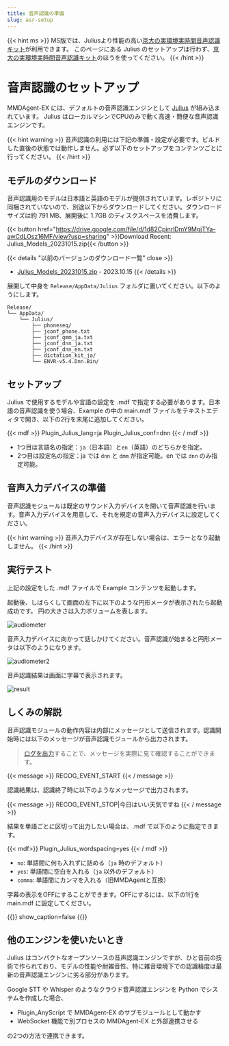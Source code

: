 ```yaml
---
title: 音声認識の準備
slug: asr-setup
---
```

{{< hint ms >}}
MS版では、Juliusより性能の高い[京大の実環境実時間音声認識キット](../asr-setup-ms)が利用できます。
このページにある Julius のセットアップは行わず、[京大の実環境実時間音声認識キット](../asr-setup-ms)のほうを使ってください。
{{< /hint >}}

# 音声認識のセットアップ

MMDAgent-EX には、デフォルトの音声認識エンジンとして [Julius](https://julius.osdn.jp/) が組み込まれています。
Julius はローカルマシンでCPUのみで動く高速・簡便な音声認識エンジンです。

{{< hint warning >}}
音声認識の利用には下記の準備・設定が必要です。ビルドした直後の状態では動作しません。必ず以下のセットアップをコンテンツごとに行ってください。
{{< /hint >}}

## モデルのダウンロード

音声認識用のモデルは日本語と英語のモデルが提供されています。レポジトリに同梱されていないので、別途以下からダウンロードしてください。ダウンロードサイズは約 791 MB、展開後に 1.7GB のディスクスペースを消費します。

{{< button href="https://drive.google.com/file/d/1d82CpinrlDmY9MgjTYa-awCdLOsz16MF/view?usp=sharing" >}}Download Recent: Julius_Models_20231015.zip{{< /button >}}

{{< details "以前のバージョンのダウンロード一覧" close >}}
- [Julius_Models_20231015.zip](https://drive.google.com/file/d/1d82CpinrlDmY9MgjTYa-awCdLOsz16MF/view?usp=sharing) - 2023.10.15
{{< /details >}}

展開して中身を `Release/AppData/Julius` フォルダに置いてください。以下のようにします。

    Release/
    └── AppData/
        └── Julius/
            ├── phoneseq/
            ├── jconf_phone.txt
            ├── jconf_gmm_ja.txt
            ├── jconf_dnn_ja.txt
            ├── jconf_dnn_en.txt
            ├── dictation_kit_ja/
            └── ENVR-v5.4.Dnn.Bin/

## セットアップ

Julius で使用するモデルや言語の設定を .mdf で指定する必要があります。日本語の音声認識を使う場合、Example の中の main.mdf ファイルをテキストエディタで開き、以下の2行を末尾に追加してください。

{{< mdf >}}
Plugin_Julius_lang=ja
Plugin_Julius_conf=dnn
{{< / mdf >}}

- 1つ目は言語名の指定：`ja`（日本語）と`en`（英語）のどちらかを指定。
- 2つ目は設定名の指定：ja では `dnn` と `dmm` が指定可能。en では `dnn` のみ指定可能。

## 音声入力デバイスの準備

音声認識モジュールは既定のサウンド入力デバイスを開いて音声認識を行います。音声入力デバイスを用意して、それを規定の音声入力デバイスに設定してください。

{{< hint warning >}}
音声入力デバイスが存在しない場合は、エラーとなり起動しません。
{{< /hint >}}

## 実行テスト

上記の設定をした .mdf ファイルで Example コンテンツを起動します。

起動後、しばらくして画面の左下に以下のような円形メータが表示されたら起動成功です。
円の大きさは入力ボリュームを表します。

![audiometer](/images/julius_indicator_1.png)

音声入力デバイスに向かって話しかけてください。音声認識が始まると円形メータは以下のようになります。

![audiometer2](/images/julius_indicator_2.png)

音声認識結果は画面に字幕で表示されます。

![result](/images/asr_test_ja.png)

## しくみの解説

音声認識モジュールの動作内容は内部にメッセージとして送信されます。認識開始時には以下のメッセージが音声認識モジュールから出力されます。

> [ログを出力](../log/#%e3%83%ad%e3%82%b0%e3%81%ae%e5%87%ba%e5%8a%9b%e3%81%ae%e6%96%b9%e6%b3%95)することで、メッセージを実際に見て確認することができます。


{{< message >}}
RECOG_EVENT_START
{{< / message >}}

認識結果は、認識終了時に以下のようなメッセージで出力されます。

{{< message >}}
RECOG_EVENT_STOP|今日はいい天気ですね
{{< / message >}}

結果を単語ごとに区切って出力したい場合は、.mdf で以下のように指定できます。

{{< mdf>}}
Plugin_Julius_wordspacing=yes
{{< / mdf >}}

- `no`: 単語間に何も入れずに詰める（`ja` 時のデフォルト）
- `yes`: 単語間に空白を入れる（`ja` 以外のデフォルト）
- `comma`: 単語間にカンマを入れる（旧MMDAgentと互換）

字幕の表示をOFFにすることができます。OFFにするには、以下の1行を main.mdf に設定してください。

{{<mdf>}}
show_caption=false
{{</mdf>}}

## 他のエンジンを使いたいとき

Julius はコンパクトなオープンソースの音声認識エンジンですが、ひと昔前の技術で作られており、モデルの性能や耐雑音性、特に雑音環境下での認識精度は最新の音声認識エンジンに劣る部分があります。

Google STT や Whisper のようなクラウド音声認識エンジンを Python でシステムを作成した場合、

- Plugin_AnyScript で MMDAgent-EX のサブモジュールとして動かす
- WebSocket 機能で別プロセスの MMDAgent-EX と外部連携させる

の2つの方法で連携できます。
